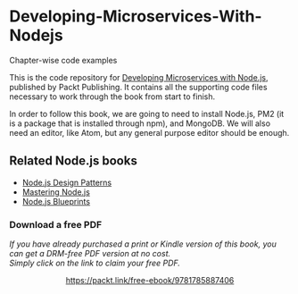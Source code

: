# Developing-Microservices-With-Nodejs
Chapter-wise code examples

This is the code repository for [Developing Microservices with Node.js](https://www.packtpub.com/web-development/developing-microservices-nodejs?utm_source=github&utm_medium=repository&utm_campaign=9781785887406), published by Packt Publishing. It contains all the supporting code files necessary to work through the book from start to finish.

In order to follow this book, we are going to need to install Node.js, PM2 (it is a package that is installed through npm), and MongoDB. We will also need an editor, like Atom, but any general purpose editor should be enough.

## Related Node.js books
* [Node.js Design Patterns](https://www.packtpub.com/web-development/nodejs-blueprints?utm_source=github&utm_medium=repository&utm_campaign=9781783287314)
* [Mastering Node.js](https://www.packtpub.com/web-development/mastering-nodejs?utm_source=github&utm_medium=repository&utm_campaign=9781782166320)
* [Node.js Blueprints](https://www.packtpub.com/web-development/nodejs-blueprints?utm_source=github&utm_medium=repository&utm_campaign=9781783287338)
### Download a free PDF

 <i>If you have already purchased a print or Kindle version of this book, you can get a DRM-free PDF version at no cost.<br>Simply click on the link to claim your free PDF.</i>
<p align="center"> <a href="https://packt.link/free-ebook/9781785887406">https://packt.link/free-ebook/9781785887406 </a> </p>